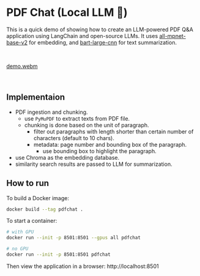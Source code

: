 # PDF Chat (Local LLM 🤗)

This is a quick demo of showing how to create an LLM-powered PDF Q&A application using LangChain and open-source LLMs.
It uses [all-mpnet-base-v2](https://huggingface.co/sentence-transformers/all-mpnet-base-v2) for embedding, and [bart-large-cnn](https://huggingface.co/facebook/bart-large-cnn) for text summarization.

&nbsp;

[demo.webm](https://github.com/liminma/pdfChat/assets/47096483/2b1e5942-4bec-47a2-90a0-7fa75163cb1f)

&nbsp;

## Implementaion
- PDF ingestion and chunking.
  - use `PyMuPDF` to extract texts from PDF file.
  - chunking is done based on the unit of paragraph.
    - filter out paragraphs with length shorter than certain number of characters (default to 10 chars).
    - metadata: page number and bounding box of the paragraph.
      - use bounding box to highlight the paragraph.
- use Chroma as the embedding database.
- similarity search results are passed to LLM for summarization.

## How to run
To build a Docker image:
```bash
docker build --tag pdfchat .
```

To start a container:
```bash
# with GPU
docker run --init -p 8501:8501 --gpus all pdfchat

# no GPU
docker run --init -p 8501:8501 pdfchat
```
Then view the application in a browser: http://localhost:8501
